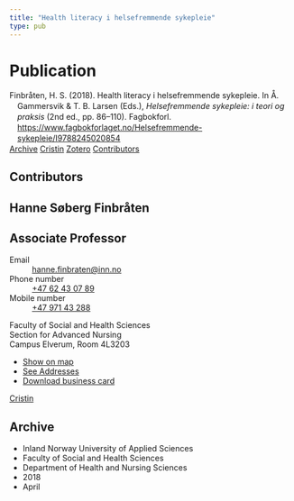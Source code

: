 ```yaml
---
title: "Health literacy i helsefremmende sykepleie"
type: pub
---
```

<h1>Publication</h1>
<article id="csl-bib-container-RQMP4ZVH" class="csl-bib-container">
  <div class="csl-bib-body" style="line-height: 1.35; padding-left: 1em; text-indent:-1em;">
  <div class="csl-entry">Finbr&#xE5;ten, H. S. (2018). Health literacy i helsefremmende sykepleie. In &#xC5;. Gammersvik &amp; T. B. Larsen (Eds.), <i>Helsefremmende sykepleie: i teori og praksis</i> (2nd ed., pp. 86&#x2013;110). Fagbokforl. <a href="https://www.fagbokforlaget.no/Helsefremmende-sykepleie/I9788245020854">https://www.fagbokforlaget.no/Helsefremmende-sykepleie/I9788245020854</a></div>
</div>
  <div class="csl-bib-buttons">
    <a href="#taxonomy-article-RQMP4ZVH" class="csl-bib-button">Archive</a>
    <a href="https://app.cristin.no/results/show.jsf?id=1580997" alt="Cristin URL" class="csl-bib-button">Cristin</a>
    <a href="http://zotero.org/groups/5022929/items/RQMP4ZVH" alt="Zotero URL" class="csl-bib-button">Zotero</a>
    <a href="#contributors-article-RQMP4ZVH" class="csl-bib-button">Contributors</a>
  </div>
  <div id="csl-bib-meta-container-RQMP4ZVH"></div>
</article>
<div id="csl-bib-meta-RQMP4ZVH" class="csl-bib-meta">
  <article id="contributors-article-RQMP4ZVH" class="contributors-article">
    <h1>Contributors</h1>
    <div class="personas">
<div class="vrtx-hinn-person-card">
<div class="photo">
<i class="lar la-user-circle missing-person"></i>
</div>
<div class="info">
<hgroup><h1>Hanne Søberg Finbråten</h1>
<h2>Associate Professor</h2>
</hgroup><dl>
<dt>Email</dt>
<dd>
<a href="mailto:hanne.finbraten@inn.no">hanne.finbraten@inn.no</a>
</dd>
<dt>Phone number</dt>
<dd><a href="tel:+4762430789">
+47 62 43 07 89
</a></dd>
<dt>Mobile number</dt>
<dd><a href="tel:+4797143288">
+47 971 43 288
</a></dd>
</dl>
<p>
Faculty of Social and Health Sciences<br>
Section for Advanced Nursing<br>
Campus Elverum,
Room 4L3203
</p>
<ul class="vrtx-hinn-links">
<li><a href="https://www.google.com/maps?q=60.88177,11.53669">Show on map</a></li>
<li><a href="https://www.inn.no/english/find-an-employee/hanne-finbraten.html#vrtx-hinn-addresses">See Addresses</a></li>
<li><a href="https://www.inn.no/english/find-an-employee/hanne-finbraten.html?vrtx=vcf">Download business card</a></li>
</ul>
</div>
</div>
<a href="https://app.cristin.no/persons/show.jsf?id=328418" alt="Cristin URL" class="personas-cristin">Cristin</a>
</div>
  </article>
  <article id="taxonomy-article-RQMP4ZVH" class="taxonomy-article">
    <h1>Archive</h1>
    <ul>
      <li>Inland Norway University of Applied Sciences</li>
      <li>Faculty of Social and Health Sciences</li>
      <li>Department of Health and Nursing Sciences</li>
      <li>2018</li>
      <li>April</li>
    </ul>
  </article>
</div>

